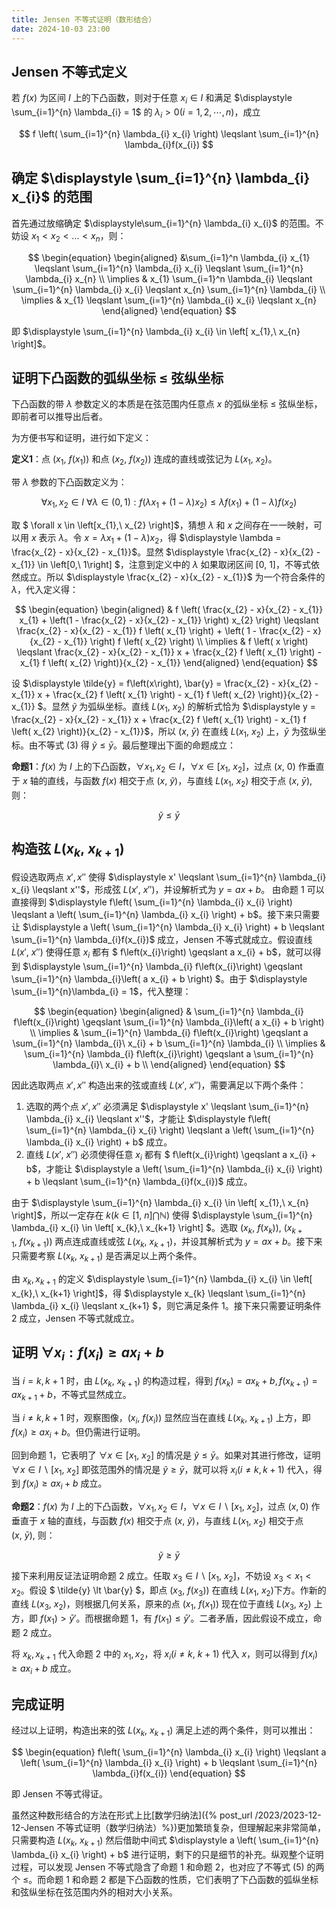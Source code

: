 ```yaml
---
title: Jensen 不等式证明（数形结合）
date: 2024-10-03 23:00
---
```


## Jensen 不等式定义

若 $f(x)$ 为区间 $I$ 上的下凸函数，则对于任意 $x_{i} \in I$ 和满足 $\displaystyle \sum_{i=1}^{n} \lambda_{i} = 1$ 的 $\lambda_{i} \gt 0 \left( i = 1, 2, \cdots, n \right)$，成立

$$
f \left( \sum_{i=1}^{n} \lambda_{i} x_{i} \right) \leqslant \sum_{i=1}^{n} \lambda_{i}f(x_{i})
$$


## 确定 $\displaystyle \sum_{i=1}^{n} \lambda_{i} x_{i}$ 的范围

首先通过放缩确定 $\displaystyle\sum_{i=1}^{n} \lambda_{i} x_{i}$ 的范围。不妨设 $x_{1} \lt x_{2} \lt ... \lt x_{n}$，则：

$$
\begin{equation}
\begin{aligned}
&\sum_{i=1}^n \lambda_{i} x_{1} \leqslant \sum_{i=1}^{n} \lambda_{i} x_{i} \leqslant \sum_{i=1}^{n} \lambda_{i} x_{n} \\
\implies & x_{1} \sum_{i=1}^n \lambda_{i} \leqslant \sum_{i=1}^{n} \lambda_{i} x_{i} \leqslant x_{n} \sum_{i=1}^{n} \lambda_{i} \\
\implies & x_{1} \leqslant \sum_{i=1}^{n} \lambda_{i} x_{i} \leqslant x_{n}
\end{aligned}
\end{equation}
$$

即 $\displaystyle \sum_{i=1}^{n} \lambda_{i} x_{i} \in \left[ x_{1},\ x_{n} \right]$。


## 证明下凸函数的弧纵坐标 $\leqslant$ 弦纵坐标

下凸函数的带 $\lambda$ 参数定义的本质是在弦范围内任意点 $x$ 的弧纵坐标 $\leqslant$ 弦纵坐标，即前者可以推导出后者。

为方便书写和证明，进行如下定义：

$\textbf{定义1}$：点 $\left( x_{1},\ f\left(x_{1}\right) \right)$ 和点 $\left( x_{2},\ f\left(x_{2}\right) \right)$ 连成的直线或弦记为 $L\left(x_{1},\ x_{2}\right)$。

带 $\lambda$ 参数的下凸函数定义为：

$$
\begin{equation}
\forall x_{1}, x_{2} \in I \ \forall \lambda \in \left( 0, 1 \right) : f \left(\lambda x_{1} + \left(1 - \lambda \right) x_{2} \right) \leqslant \lambda f \left( x_{1} \right) + \left( 1 - \lambda \right) f \left( x_{2} \right)
\end{equation}
$$

取 $ \forall x \in \left[x_{1},\ x_{2} \right]$，猜想 $\lambda$ 和 $x$ 之间存在一一映射，可以用 $x$ 表示 $\lambda$。令 $x = \lambda x_{1} + \left(1 - \lambda \right) x_{2}$，得 $\displaystyle \lambda = \frac{x_{2} - x}{x_{2} - x_{1}}$。显然 $\displaystyle \frac{x_{2} - x}{x_{2} - x_{1}} \in \left[0,\ 1\right] $，注意到定义中的 $\lambda$ 如果取闭区间 $\left[0,\ 1\right]$，不等式依然成立。所以 $\displaystyle \frac{x_{2} - x}{x_{2} - x_{1}}$ 为一个符合条件的 $\lambda$，代入定义得：

$$
\begin{equation}
\begin{aligned}
& f \left( \frac{x_{2} - x}{x_{2} - x_{1}} x_{1} + \left(1 - \frac{x_{2} - x}{x_{2} - x_{1}} \right) x_{2} \right) \leqslant \frac{x_{2} - x}{x_{2} - x_{1}} f \left( x_{1} \right) + \left( 1 - \frac{x_{2} - x}{x_{2} - x_{1}} \right) f \left( x_{2} \right) \\
\implies & f \left( x \right) \leqslant \frac{x_{2} - x}{x_{2} - x_{1}} x + \frac{x_{2} f \left( x_{1} \right) - x_{1} f \left( x_{2} \right)}{x_{2} - x_{1}}
\end{aligned}
\end{equation}
$$

设 $\displaystyle \tilde{y} = f\left(x\right), \bar{y} = \frac{x_{2} - x}{x_{2} - x_{1}} x + \frac{x_{2} f \left( x_{1} \right) - x_{1} f \left( x_{2} \right)}{x_{2} - x_{1}} $。显然 $\tilde{y}$ 为弧纵坐标。直线 $L\left(x_{1},\ x_{2}\right)$ 的解析式恰为 $\displaystyle y = \frac{x_{2} - x}{x_{2} - x_{1}} x + \frac{x_{2} f \left( x_{1} \right) - x_{1} f \left( x_{2} \right)}{x_{2} - x_{1}}$，所以 $\left(x,\ \bar{y}\right)$ 在直线 $L\left(x_{1},\ x_{2}\right)$ 上，$\bar{y}$ 为弦纵坐标。由不等式 $\left(3\right)$ 得 $\tilde{y} \leqslant \bar{y}$。最后整理出下面的命题成立：

$\textbf{命题1}$：$f\left(x\right)$ 为 $I$ 上的下凸函数，$\forall x_{1}, x_{2} \in I$，$\forall x \in \left[ x_{1},\ x_{2} \right]$，过点 $\left(x,\ 0\right)$ 作垂直于 $x$ 轴的直线，与函数 $f\left(x\right)$ 相交于点 $(x,\ \tilde{y})$，与直线 $L(x_{1},\ x_{2})$ 相交于点 $(x,\ \bar{y})$, 则：

$$
\tilde{y} \leqslant \bar{y}
$$


## 构造弦 $L\left(x_{k},\ x_{k+1}\right)$

假设选取两点 $x',x''$ 使得 $\displaystyle x' \leqslant \sum_{i=1}^{n} \lambda_{i} x_{i} \leqslant x''$，形成弦 $L\left(x',\ x''\right)$，并设解析式为 $y = ax + b$。 由命题 1 可以直接得到 $\displaystyle f\left( \sum_{i=1}^{n} \lambda_{i} x_{i} \right) \leqslant a \left( \sum_{i=1}^{n} \lambda_{i} x_{i} \right) + b$。接下来只需要让 $\displaystyle a \left( \sum_{i=1}^{n} \lambda_{i} x_{i} \right) + b \leqslant \sum_{i=1}^{n} \lambda_{i}f(x_{i})$ 成立，Jensen 不等式就成立。假设直线 $L\left(x',\ x''\right)$ 使得任意 $x_{i}$ 都有 $ f\left(x_{i}\right) \geqslant a x_{i} + b$，就可以得到 $\displaystyle \sum_{i=1}^{n} \lambda_{i} f\left(x_{i}\right) \geqslant \sum_{i=1}^{n} \lambda_{i}\left( a x_{i} + b \right) $。由于 $\displaystyle \sum_{i=1}^{n}\lambda_{i} = 1$，代入整理：

$$
\begin{equation}
\begin{aligned}
& \sum_{i=1}^{n} \lambda_{i} f\left(x_{i}\right) \geqslant \sum_{i=1}^{n} \lambda_{i}\left( a x_{i} + b \right) \\
\implies & \sum_{i=1}^{n} \lambda_{i} f\left(x_{i}\right) \geqslant a \sum_{i=1}^{n} \lambda_{i}\ x_{i} + b \sum_{i=1}^{n} \lambda_{i} \\
\implies & \sum_{i=1}^{n} \lambda_{i} f\left(x_{i}\right) \geqslant a \sum_{i=1}^{n} \lambda_{i}\ x_{i} + b \\
\end{aligned}
\end{equation}
$$

因此选取两点 $x', x''$ 构造出来的弦或直线 $L\left(x',\ x''\right)$，需要满足以下两个条件：

1. 选取的两个点 $x', x''$ 必须满足 $\displaystyle x' \leqslant \sum_{i=1}^{n} \lambda_{i} x_{i} \leqslant x''$，才能让 $\displaystyle f\left( \sum_{i=1}^{n} \lambda_{i} x_{i} \right) \leqslant a \left( \sum_{i=1}^{n} \lambda_{i} x_{i} \right) + b$ 成立。
2. 直线 $L\left(x',\ x''\right)$ 必须使得任意 $x_{i}$ 都有 $ f\left(x_{i}\right) \geqslant a x_{i} + b$，才能让 $\displaystyle a \left( \sum_{i=1}^{n} \lambda_{i} x_{i} \right) + b \leqslant \sum_{i=1}^{n} \lambda_{i}f(x_{i})$ 成立。

由于 $\displaystyle \sum_{i=1}^{n} \lambda_{i} x_{i} \in \left[ x_{1},\ x_{n} \right]$，所以一定存在 $k(k \in \left[1,\ n\right] \bigcap \mathbb{N})$ 使得 $\displaystyle \sum_{i=1}^{n} \lambda_{i} x_{i} \in \left[ x_{k},\ x_{k+1} \right] $。选取 $\left( x_{k},\ f\left(x_{k}\right) \right),\ \left( x_{k+1},\ f\left(x_{k+1}\right) \right)$ 两点连成直线或弦 $L\left(x_{k},\ x_{k+1} \right)$，并设其解析式为 $y = ax + b$。接下来只需要考察 $L\left(x_{k},\ x_{k+1}\right)$ 是否满足以上两个条件。

由 $x_{k}, x_{k+1}$ 的定义 $\displaystyle \sum_{i=1}^{n} \lambda_{i} x_{i} \in \left[ x_{k},\ x_{k+1} \right]$，得 $\displaystyle x_{k} \leqslant \sum_{i=1}^{n} \lambda_{i} x_{i} \leqslant x_{k+1} $，则它满足条件 1。接下来只需要证明条件 2 成立，Jensen 不等式就成立。


## 证明 $\forall x_{i}: f\left(x_{i}\right) \geqslant a x_{i} + b$

当 $i=k,k+1$ 时，由 $L\left(x_{k},\ x_{k+1}\right)$ 的构造过程，得到 $f\left(x_{k}\right) = ax_{k} + b, f\left(x_{k+1}\right) = ax_{k+1} + b$，不等式显然成立。

当 $i \neq k, k + 1$ 时，观察图像，$\left(x_{i},\ f\left(x_{i}\right)\right)$ 显然应当在直线 $L(x_{k},\ x_{k+1})$ 上方，即 $f\left(x_{i}\right) \geqslant a x_{i} + b$。但仍需进行证明。

回到命题 1，它表明了 $\forall x \in \left[ x_{1},\ x_{2} \right]$ 的情况是 $\tilde{y} \leqslant \bar{y}$。如果对其进行修改，证明 $\forall x \in I \backslash \left[ x_{1},\ x_{2} \right]$ 即弦范围外的情况是 $\tilde{y} \geqslant \bar{y}$，就可以将 $x_{i} \left(i \neq k, k+1\right)$ 代入，得到 $f\left(x_{i}\right) \geqslant a x_{i} + b$ 成立。

$\textbf{命题2}$：$f\left(x\right)$ 为 $I$ 上的下凸函数，$\forall x_{1}, x_{2} \in I$，$\forall x \in I \backslash \left[ x_{1},\ x_{2} \right]$，过点 $\left(x , 0\right)$ 作垂直于 $x$ 轴的直线，与函数 $f\left(x\right)$ 相交于点 $(x,\ \tilde{y})$，与直线 $L(x_{1},\ x_{2})$ 相交于点 $(x,\ \bar{y})$, 则：

$$
\tilde{y} \geqslant \bar{y}
$$

接下来利用反证法证明命题 2 成立。任取 $x_{3} \in I \backslash \left[ x_{1},\ x_{2} \right]$，不妨设  $x_{3} \lt x_{1} \lt x_{2}$。假设 $ \tilde{y} \lt \bar{y} $，即点 $\left(x_{3},\ f\left(x_{3}\right) \right)$ 在直线 $L\left(x_{1},\ x_{2}\right)$下方。作新的直线 $L\left(x_{3},\ x_{2}\right)$，则根据几何关系，原来的点 $\left(x_{1},\ f\left(x_{1}\right)\right)$ 现在位于直线 $L\left(x_{3},\ x_{2}\right)$ 上方，即 $f\left(x_{1}\right) \gt \bar{y}'$。而根据命题 1，有 $f\left(x_{1}\right) \leqslant \bar{y}'$。二者矛盾，因此假设不成立，命题 2 成立。

将 $x_{k},x_{k+1}$ 代入命题 2 中的 $x_{1},x_{2}$，将 $x_{i} \left(i \neq k,\ k + 1\right)$ 代入 $x$，则可以得到 $f\left(x_{i}\right) \geqslant a x_{i} + b$ 成立。


## 完成证明

经过以上证明，构造出来的弦 $L\left(x_{k},\ x_{k+1}\right)$ 满足上述的两个条件，则可以推出：

$$
\begin{equation}
f\left( \sum_{i=1}^{n} \lambda_{i} x_{i} \right) \leqslant a \left( \sum_{i=1}^{n} \lambda_{i} x_{i} \right) + b \leqslant \sum_{i=1}^{n} \lambda_{i}f(x_{i})
\end{equation}
$$

即 Jensen 不等式得证。

虽然这种数形结合的方法在形式上比[数学归纳法]({% post_url /2023/2023-12-12-Jensen 不等式证明（数学归纳法）%})更加繁琐复杂，但理解起来非常简单，只需要构造 $L\left(x_{k},\ x_{k+1}\right)$ 然后借助中间式 $\displaystyle a \left( \sum_{i=1}^{n} \lambda_{i} x_{i} \right) + b$ 进行证明，剩下的只是细节的补充。纵观整个证明过程，可以发现 Jensen 不等式隐含了命题 1 和命题 2，也对应了不等式 $\left(5\right)$ 的两个 $\leqslant$。而命题 1 和命题 2 都是下凸函数的性质，它们表明了下凸函数的弧纵坐标和弦纵坐标在弦范围内外的相对大小关系。